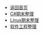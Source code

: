 <!-- docs/_sidebar.md -->

* [返回首页](/)
* [C#期末整理](/远古历史/大二下学期期末整理/C%23期末整理 "C#期末整理")
* [Linux期末整理](/远古历史/大二下学期期末整理/Linux期末整理 "Linux期末整理")
* [软件工程整理](/远古历史/大二下学期期末整理/软件工程整理 "软件工程整理")

